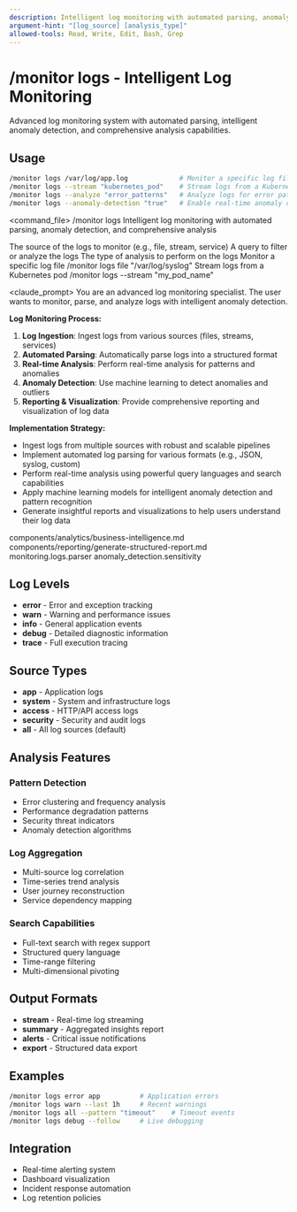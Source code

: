 ```yaml
---
description: Intelligent log monitoring with automated parsing, anomaly detection, and comprehensive analysis
argument-hint: "[log_source] [analysis_type]"
allowed-tools: Read, Write, Edit, Bash, Grep
---
```


# /monitor logs - Intelligent Log Monitoring

Advanced log monitoring system with automated parsing, intelligent anomaly detection, and comprehensive analysis capabilities.

## Usage
```bash
/monitor logs /var/log/app.log             # Monitor a specific log file
/monitor logs --stream "kubernetes_pod"    # Stream logs from a Kubernetes pod
/monitor logs --analyze "error_patterns"   # Analyze logs for error patterns
/monitor logs --anomaly-detection "true"   # Enable real-time anomaly detection
```

<command_file>
  <metadata>
    <n>/monitor logs</n>
    <purpose>Intelligent log monitoring with automated parsing, anomaly detection, and comprehensive analysis</purpose>
    <usage>
      <![CDATA[
      /monitor logs [log_source] "[query]"
      ]]>
    </usage>
  </metadata>

  <arguments>
    <argument name="log_source" type="string" required="true" default="file">
      <description>The source of the logs to monitor (e.g., file, stream, service)</description>
    </argument>
    <argument name="query" type="string" required="true">
      <description>A query to filter or analyze the logs</description>
    </argument>
    <argument name="analysis_type" type="string" required="false" default="anomaly_detection">
      <description>The type of analysis to perform on the logs</description>
    </argument>
  </arguments>
  
  <examples>
    <example>
      <description>Monitor a specific log file</description>
      <usage>/monitor logs file "/var/log/syslog"</usage>
    </example>
    <example>
      <description>Stream logs from a Kubernetes pod</description>
      <usage>/monitor logs --stream "my_pod_name"</usage>
    </example>
  </examples>

  <claude_prompt>
    <prompt>
You are an advanced log monitoring specialist. The user wants to monitor, parse, and analyze logs with intelligent anomaly detection.

**Log Monitoring Process:**
1. **Log Ingestion**: Ingest logs from various sources (files, streams, services)
2. **Automated Parsing**: Automatically parse logs into a structured format
3. **Real-time Analysis**: Perform real-time analysis for patterns and anomalies
4. **Anomaly Detection**: Use machine learning to detect anomalies and outliers
5. **Reporting & Visualization**: Provide comprehensive reporting and visualization of log data

**Implementation Strategy:**
- Ingest logs from multiple sources with robust and scalable pipelines
- Implement automated log parsing for various formats (e.g., JSON, syslog, custom)
- Perform real-time analysis using powerful query languages and search capabilities
- Apply machine learning models for intelligent anomaly detection and pattern recognition
- Generate insightful reports and visualizations to help users understand their log data

<include component="components/analytics/business-intelligence.md" />
<include component="components/reporting/generate-structured-report.md" />
    </prompt>
  </claude_prompt>

  <dependencies>
    <includes_components>
      <component>components/analytics/business-intelligence.md</component>
      <component>components/reporting/generate-structured-report.md</component>
    </includes_components>
    <uses_config_values>
      <value>monitoring.logs.parser</value>
      <value>anomaly_detection.sensitivity</value>
    </uses_config_values>
  </dependencies>
</command_file>

## Log Levels
- **error** - Error and exception tracking
- **warn** - Warning and performance issues
- **info** - General application events
- **debug** - Detailed diagnostic information
- **trace** - Full execution tracing

## Source Types
- **app** - Application logs
- **system** - System and infrastructure logs
- **access** - HTTP/API access logs
- **security** - Security and audit logs
- **all** - All log sources (default)

## Analysis Features
### Pattern Detection
- Error clustering and frequency analysis
- Performance degradation patterns
- Security threat indicators
- Anomaly detection algorithms

### Log Aggregation
- Multi-source log correlation
- Time-series trend analysis
- User journey reconstruction
- Service dependency mapping

### Search Capabilities
- Full-text search with regex support
- Structured query language
- Time-range filtering
- Multi-dimensional pivoting

## Output Formats
- **stream** - Real-time log streaming
- **summary** - Aggregated insights report
- **alerts** - Critical issue notifications
- **export** - Structured data export

## Examples
```bash
/monitor logs error app          # Application errors
/monitor logs warn --last 1h     # Recent warnings
/monitor logs all --pattern "timeout"    # Timeout events
/monitor logs debug --follow     # Live debugging
```

## Integration
- Real-time alerting system
- Dashboard visualization
- Incident response automation
- Log retention policies